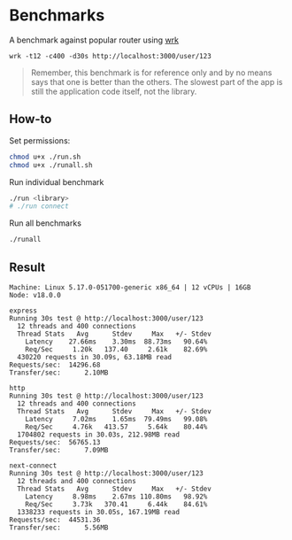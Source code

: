 # Benchmarks

A benchmark against popular router using [wrk](https://github.com/wg/wrk)

```
wrk -t12 -c400 -d30s http://localhost:3000/user/123
```

> Remember, this benchmark is for reference only and by no means says that one is better than the others. The slowest part of the app is still the application code itself, not the library.

## How-to

Set permissions:

```bash
chmod u+x ./run.sh
chmod u+x ./runall.sh
```

Run individual benchmark

```bash
./run <library>
# ./run connect
```

Run all benchmarks

```bash
./runall
```

## Result

```
Machine: Linux 5.17.0-051700-generic x86_64 | 12 vCPUs | 16GB
Node: v18.0.0

express
Running 30s test @ http://localhost:3000/user/123
  12 threads and 400 connections
  Thread Stats   Avg      Stdev     Max   +/- Stdev
    Latency    27.66ms    3.30ms  88.73ms   90.64%
    Req/Sec     1.20k   137.40     2.61k    82.69%
  430220 requests in 30.09s, 63.18MB read
Requests/sec:  14296.68
Transfer/sec:      2.10MB

http
Running 30s test @ http://localhost:3000/user/123
  12 threads and 400 connections
  Thread Stats   Avg      Stdev     Max   +/- Stdev
    Latency     7.02ms    1.65ms  79.49ms   99.08%
    Req/Sec     4.76k   413.57     5.64k    80.44%
  1704802 requests in 30.03s, 212.98MB read
Requests/sec:  56765.13
Transfer/sec:      7.09MB

next-connect
Running 30s test @ http://localhost:3000/user/123
  12 threads and 400 connections
  Thread Stats   Avg      Stdev     Max   +/- Stdev
    Latency     8.98ms    2.67ms 110.80ms   98.92%
    Req/Sec     3.73k   370.41     6.44k    84.61%
  1338233 requests in 30.05s, 167.19MB read
Requests/sec:  44531.36
Transfer/sec:      5.56MB
```
